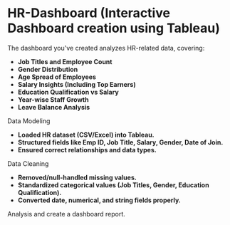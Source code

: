 # HR-Dashboard (Interactive Dashboard creation using Tableau)


The dashboard you've created analyzes HR-related data, covering:

- **Job Titles and Employee Count**
- **Gender Distribution**
- **Age Spread of Employees**
- **Salary Insights (Including Top Earners)**
- **Education Qualification vs Salary**
- **Year-wise Staff Growth**
- **Leave Balance Analysis**

Data Modeling

- **Loaded HR dataset (CSV/Excel) into Tableau.**
- **Structured fields like Emp ID, Job Title, Salary, Gender, Date of Join.**
- **Ensured correct relationships and data types.**

Data Cleaning

- **Removed/null-handled missing values.**
- **Standardized categorical values (Job Titles, Gender, Education Qualification).**
- **Converted date, numerical, and string fields properly.**

Analysis and create a dashboard report.
